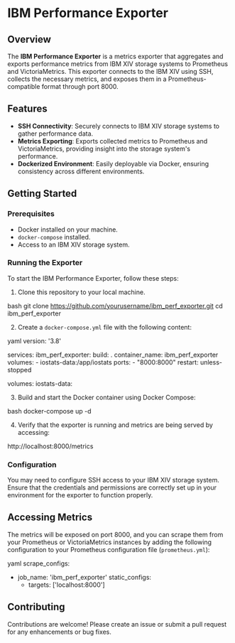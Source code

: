 # IBM Performance Exporter

## Overview

The **IBM Performance Exporter** is a metrics exporter that aggregates and exports performance metrics from IBM XIV storage systems to Prometheus and VictoriaMetrics. This exporter connects to the IBM XIV using SSH, collects the necessary metrics, and exposes them in a Prometheus-compatible format through port 8000.

## Features

- **SSH Connectivity**: Securely connects to IBM XIV storage systems to gather performance data.
- **Metrics Exporting**: Exports collected metrics to Prometheus and VictoriaMetrics, providing insight into the storage system's performance.
- **Dockerized Environment**: Easily deployable via Docker, ensuring consistency across different environments.

## Getting Started

### Prerequisites

- Docker installed on your machine.
- `docker-compose` installed.
- Access to an IBM XIV storage system.

### Running the Exporter

To start the IBM Performance Exporter, follow these steps:

1. Clone this repository to your local machine.

bash
   git clone https://github.com/yourusername/ibm_perf_exporter.git
   cd ibm_perf_exporter

2. Create a `docker-compose.yml` file with the following content:

yaml
   version: '3.8'

   services:
     ibm_perf_exporter:
       build: .
       container_name: ibm_perf_exporter
       volumes:
         - iostats-data:/app/iostats
       ports:
         - "8000:8000"
       restart: unless-stopped
   
   volumes:
     iostats-data:
   
3. Build and start the Docker container using Docker Compose:

bash
   docker-compose up -d

4. Verify that the exporter is running and metrics are being served by accessing:

http://localhost:8000/metrics


### Configuration

You may need to configure SSH access to your IBM XIV storage system. Ensure that the credentials and permissions are correctly set up in your environment for the exporter to function properly.

## Accessing Metrics

The metrics will be exposed on port 8000, and you can scrape them from your Prometheus or VictoriaMetrics instances by adding the following configuration to your Prometheus configuration file (`prometheus.yml`):

yaml
scrape_configs:
  - job_name: 'ibm_perf_exporter'
    static_configs:
      - targets: ['localhost:8000']

  

## Contributing

Contributions are welcome! Please create an issue or submit a pull request for any enhancements or bug fixes.